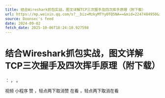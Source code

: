 ```yaml
---
title: 结合Wireshark抓包实战，图文详解TCP三次握手及四次挥手原理（附下载）
url: https://mp.weixin.qq.com/s?__biz=MzkyMTYyOTQ5NA==&mid=2247484950&idx=1&sn=aa8ad93499c5ac4ebbe15008fda558a8
source: Doonsec's feed
date: 2024-09-02
fetch_date: 2025-10-06T18:24:10.927598
---
```


# 结合Wireshark抓包实战，图文详解TCP三次握手及四次挥手原理（附下载）

：
，
。

视频
小程序
赞
，轻点两下取消赞
在看
，轻点两下取消在看